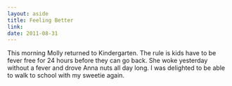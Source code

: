 ```yaml
--- 
layout: aside
title: Feeling Better
link: 
date: 2011-08-31
---
```


This morning Molly returned to Kindergarten. The rule is kids have to be fever free for 24 hours before they can go back. She woke yesterday without a fever and drove Anna nuts all day long. I was delighted to be able to walk to school with my sweetie again.
